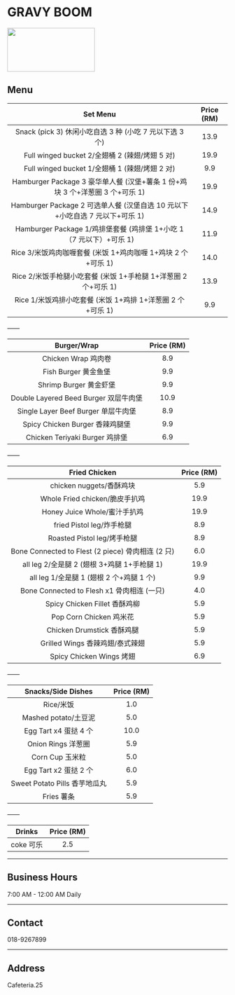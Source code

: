 # GRAVY BOOM

<img src="https://img.xmummap.com/ly3_boom_logo.webp" width="200" height="100" >

## Menu

|                                   Set Menu                                   | Price (RM) |
| :--------------------------------------------------------------------------: | :--------: |
|           Snack (pick 3) 休闲小吃自选 3 种 (小吃 7 元以下选 3 个)            |    13.9    |
|                Full winged bucket 2/全翅桶 2 (辣翅/烤翅 5 对)                |    19.9    |
|                Full winged bucket 1/全翅桶 1 (辣翅/烤翅 2 对)                |    9.9     |
| Hamburger Package 3 豪华单人餐 (汉堡+薯条 1 份+鸡块 3 个+洋葱圈 3 个+可乐 1) |    19.9    |
| Hamburger Package 2 可选单人餐 (汉堡自选 10 元以下+小吃自选 7 元以下+可乐 1) |    14.9    |
|     Hamburger Package 1/鸡排堡套餐 (鸡排堡 1+小吃 1（7 元以下）+可乐 1)      |    11.9    |
|         Rice 3/米饭鸡肉咖喱套餐 (米饭 1+鸡肉咖喱 1+鸡块 2 个+可乐 1)         |    14.0    |
|        Rice 2/米饭手枪腿小吃套餐 (米饭 1+手枪腿 1+洋葱圈 2 个+可乐 1)        |    13.9    |
|          Rice 1/米饭鸡排小吃套餐 (米饭 1+鸡排 1+洋葱圈 2 个+可乐 1)          |    9.9     |

——

|              Burger/Wrap              | Price (RM) |
| :-----------------------------------: | :--------: |
|          Chicken Wrap 鸡肉卷          |    8.9     |
|         Fish Burger 黄金鱼堡          |    9.9     |
|        Shrimp Burger 黄金虾堡         |    9.9     |
| Double Layered Beed Burger 双层牛肉堡 |    10.9    |
|  Single Layer Beef Burger 单层牛肉堡  |    8.9     |
|    Spicy Chicken Burger 香辣鸡腿堡    |    9.9     |
|    Chicken Teriyaki Burger 鸡排堡     |    6.9     |

——

|                   Fried Chicken                   | Price (RM) |
| :-----------------------------------------------: | :--------: |
|             chicken nuggets/香酥鸡块              |    5.9     |
|          Whole Fried chicken/脆皮手扒鸡           |    19.9    |
|           Honey Juice Whole/蜜汁手扒鸡            |    19.9    |
|             fried Pistol leg/炸手枪腿             |    8.9     |
|            Roasted Pistol leg/烤手枪腿            |    8.9     |
| Bone Connected to Flest (2 piece) 骨肉相连 (2 只) |    6.0     |
|    all leg 2/全是腿 2 (翅根 3+鸡腿 1+手枪腿 1)    |    19.9    |
|     all leg 1/全是腿 1 (翅根 2 个+鸡腿 1 个)      |    9.9     |
|    Bone Connected to Flesh x1 骨肉相连 (一只)     |    4.0     |
|           Spicy Chicken Fillet 香酥鸡柳           |    5.9     |
|              Pop Corn Chicken 鸡米花              |    5.9     |
|            Chicken Drumstick 香酥鸡腿             |    5.9     |
|          Grilled Wings 香辣鸡翅/泰式辣翅          |    5.9     |
|             Spicy Chicken Wings 烤翅              |    6.9     |

——

|      Snacks/Side Dishes       | Price (RM) |
| :---------------------------: | :--------: |
|           Rice/米饭           |    1.0     |
|     Mashed potato/土豆泥      |    5.0     |
|     Egg Tart x4 蛋挞 4 个     |    10.0    |
|      Onion Rings 洋葱圈       |    5.9     |
|        Corn Cup 玉米粒        |    5.0     |
|     Egg Tart x2 蛋挞 2 个     |    6.0     |
| Sweet Potato Pills 香芋地瓜丸 |    5.9     |
|          Fries 薯条           |    5.9     |

——

|  Drinks   | Price (RM) |
| :-------: | :--------: |
| coke 可乐 |    2.5     |

---

## Business Hours

7:00 AM - 12:00 AM Daily

---

## Contact

018-9267899

---

## Address

Cafeteria.25
